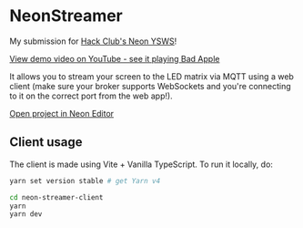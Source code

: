 # NeonStreamer

My submission for [Hack Club's Neon YSWS](https://neon.hackclub.dev/)!

[View demo video on YouTube - see it playing Bad Apple](https://youtu.be/oD8XsXTkqtY)

It allows you to stream your screen to the LED matrix via MQTT using a web client (make sure your broker supports WebSockets and you're connecting to it on the correct port from the web app!).

[Open project in Neon Editor](https://neon.hackclub.dev/open?author=GGORG0&repo=NeonStreamer&branch=master)

## Client usage

The client is made using Vite + Vanilla TypeScript. To run it locally, do:

```sh
yarn set version stable # get Yarn v4

cd neon-streamer-client
yarn
yarn dev
```
